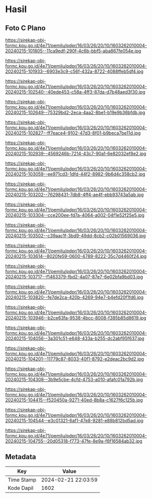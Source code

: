 # Hasil

## Foto C Plano

https://sirekap-obj-formc.kpu.go.id/4e71/pemilu/pdpr/16/03/26/20/10/1603262010004-20240215-101805--11ca9edf-290f-4c6b-bbf5-aba867fe054e.jpg

https://sirekap-obj-formc.kpu.go.id/4e71/pemilu/pdpr/16/03/26/20/10/1603262010004-20240215-101933--6903e3c9-c56f-432a-8722-4088ffeb5df4.jpg

https://sirekap-obj-formc.kpu.go.id/4e71/pemilu/pdpr/16/03/26/20/10/1603262010004-20240215-102540--40ede453-c58a-4ff3-87da-d7b48aed3f30.jpg

https://sirekap-obj-formc.kpu.go.id/4e71/pemilu/pdpr/16/03/26/20/10/1603262010004-20240215-102649--75329bd2-2eca-4aa2-8be1-b19e9b36bfdb.jpg

https://sirekap-obj-formc.kpu.go.id/4e71/pemilu/pdpr/16/03/26/20/10/1603262010004-20240215-102827--ff7eace4-9102-47d3-8f01-b9beca7be11d.jpg

https://sirekap-obj-formc.kpu.go.id/4e71/pemilu/pdpr/16/03/26/20/10/1603262010004-20240215-102939--4569246b-7214-43c7-90a1-6e82032ef8e2.jpg

https://sirekap-obj-formc.kpu.go.id/4e71/pemilu/pdpr/16/03/26/20/10/1603262010004-20240215-103059--ee971cd3-1dfd-44f2-8982-9b6d4c358cb2.jpg

https://sirekap-obj-formc.kpu.go.id/4e71/pemilu/pdpr/16/03/26/20/10/1603262010004-20240215-103202--76298431-7db8-4ff4-ae4f-ebb93743a5ab.jpg

https://sirekap-obj-formc.kpu.go.id/4e71/pemilu/pdpr/16/03/26/20/10/1603262010004-20240215-103304--cce200ee-fd7a-4064-a002-04f1e52f25e5.jpg

https://sirekap-obj-formc.kpu.go.id/4e71/pemilu/pdpr/16/03/26/20/10/1603262010004-20240215-103502--c39aac1f-3bd9-49dd-8cb2-c02b01569036.jpg

https://sirekap-obj-formc.kpu.go.id/4e71/pemilu/pdpr/16/03/26/20/10/1603262010004-20240215-103614--8020fe59-0600-4789-8222-35c7d4460f24.jpg

https://sirekap-obj-formc.kpu.go.id/4e71/pemilu/pdpr/16/03/26/20/10/1603262010004-20240215-103717--f1463379-fbd2-4a07-87e7-6e02bfa9bd03.jpg

https://sirekap-obj-formc.kpu.go.id/4e71/pemilu/pdpr/16/03/26/20/10/1603262010004-20240215-103820--fe7de2ca-420b-4269-94e7-b4efd20f1fd6.jpg

https://sirekap-obj-formc.kpu.go.id/4e71/pemilu/pdpr/16/03/26/20/10/1603262010004-20240215-103946--b2ce63fa-9538-4bcc-8008-f385b85d8619.jpg

https://sirekap-obj-formc.kpu.go.id/4e71/pemilu/pdpr/16/03/26/20/10/1603262010004-20240215-104056--3a301c51-e648-433a-b255-dc2abf95f637.jpg

https://sirekap-obj-formc.kpu.go.id/4e71/pemilu/pdpr/16/03/26/20/10/1603262010004-20240215-104201--11779c87-8033-40f1-8792-e2deac2bc9d2.jpg

https://sirekap-obj-formc.kpu.go.id/4e71/pemilu/pdpr/16/03/26/20/10/1603262010004-20240215-104308--3b9e5cbe-4cfd-4753-a010-afafc01a792b.jpg

https://sirekap-obj-formc.kpu.go.id/4e71/pemilu/pdpr/16/03/26/20/10/1603262010004-20240215-104415--f520450a-9271-40ed-8b8a-c1627f6c125b.jpg

https://sirekap-obj-formc.kpu.go.id/4e71/pemilu/pdpr/16/03/26/20/10/1603262010004-20240215-104544--e3c01321-6af1-47e8-9281-e88b812bd5ad.jpg

https://sirekap-obj-formc.kpu.go.id/4e71/pemilu/pdpr/16/03/26/20/10/1603262010004-20240215-104755--20d05318-f773-47fe-8e9a-f6f16584ab32.jpg


## Metadata

| Key        | Value               |
| ---------- | ------------------- |
| Time Stamp | 2024-02-21 22:03:59 |
| Kode Dapil | 1602                |



